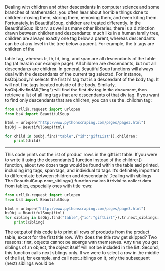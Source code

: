 Dealing with children and other descendants
In computer science and some branches of mathematics, you often hear about
horrible things done to children: moving them, storing them, removing them, and
even killing them. Fortunately, in BeautifulSoup, children are treated differently.
In the BeautifulSoup library, as well as many other libraries, there is a distinction
drawn between children and descendants: much like in a human family tree,
children are always exactly one tag below a parent, whereas descendants can be at
any level in the tree below a parent. For example, the tr tags are children of the


table tag, whereas tr, th, td, img, and span are all descendants of the table tag
(at least in our example page). All children are descendants, but not all descendants
are children.
In general, BeautifulSoup functions will always deal with the descendants of the
current tag selected. For instance, bsObj.body.h1 selects the first h1 tag that is a
descendant of the body tag. It will not find tags located outside of the body.
Similarly, bsObj.div.findAll("img") will find the first div tag in the document,
then retrieve a list of all img tags that are descendants of that div tag.
If you want to find only descendants that are children, you can use the .children
tag:

```python
from urllib.request import urlopen
from bs4 import BeautifulSoup

html = urlopen("http://www.pythonscraping.com/pages/page3.html")
bsObj = BeautifulSoup(html)

for child in bsObj.find("table",{"id":"giftList"}).children:
    print(child)

````
-----------------------------------------------------------------------------------

This code prints out the list of product rows in the giftList table. If you were to
write it using the descendants() function instead of the children() function,
about two dozen tags would be found within the table and printed, including img
tags, span tags, and individual td tags. It’s definitely important to differentiate
between children and descendants!
Dealing with siblings
The BeautifulSoup next_siblings() function makes it trivial to collect data from
tables, especially ones with title rows:


```python
from urllib.request import urlopen
from bs4 import BeautifulSoup

html = urlopen("http://www.pythonscraping.com/pages/page3.html")
bsObj = BeautifulSoup(html)
for sibling in bsObj.find("table",{"id":"giftList"}).tr.next_siblings:
    print(sibling)
```

The output of this code is to print all rows of products from the product table,
except for the first title row. Why does the title row get skipped? Two reasons:
first, objects cannot be siblings with themselves. Any time you get siblings of an
object, the object itself will not be included in the list. Second, this function calls
next siblings only. If we were to select a row in the middle of the list, for example,
and call next_siblings on it, only the subsequent (next) siblings would be

